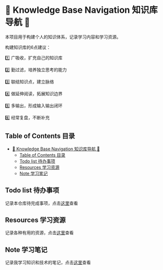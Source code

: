 # :rocket: Knowledge Base Navigation 知识库导航 :rocket:

本项目用于构建个人的知识体系，记录学习内容和学习资源。

构建知识库的6点建议：

:one: 广吸收，扩充自己的知识库

:two: 勤过滤，培养独立思考的能力

:three: 联结知识点，建立脉络

:four: 做延伸阅读，拓展知识边界

:five: 多输出，形成输入输出闭环

:six: 经常复盘，不断补充

## Table of Contents 目录

- [:rocket: Knowledge Base Navigation 知识库导航 :rocket:](#rocket-knowledge-base-navigation-知识库导航-rocket)
  - [Table of Contents 目录](#table-of-contents-目录)
  - [Todo list 待办事项](#todo-list-待办事项)
  - [Resources 学习资源](#resources-学习资源)
  - [Note 学习笔记](#note-学习笔记)

## Todo list 待办事项

记录本仓库待完成事项，点击[这里](https://github.com/jiayuzhang128/Knowledge-Base/blob/master/todo/readme.md)查看

## Resources 学习资源

记录各种有用的资源，点击[这里](https://github.com/jiayuzhang128/Knowledge-Base/blob/master/resources/readme.md)查看

## Note 学习笔记

记录我学习知识和技术的笔记，点击[这里](https://github.com/jiayuzhang128/Knowledge-Base/tree/master/note)查看